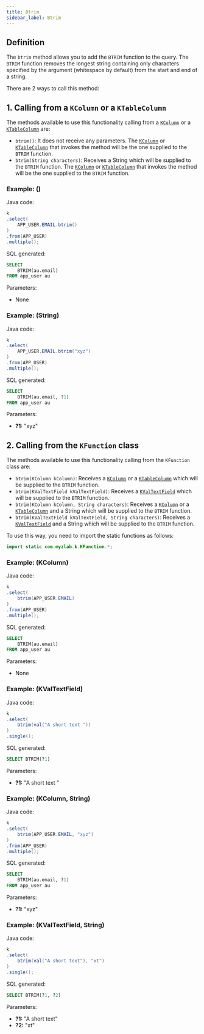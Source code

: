 ```yaml
---
title: Btrim
sidebar_label: Btrim
---
```


## Definition

The `btrim` method allows you to add the `BTRIM` function to the query. The `BTRIM` function removes the longest string containing only characters specified by the argument (whitespace by default) from the start and end of a string.

There are 2 ways to call this method:

## 1. Calling from a `KColumn` or a `KTableColumn`

The methods available to use this functionality calling from a [`KColumn`](/docs/misc/select-list-values#2-kcolumn) or a [`KTableColumn`](/docs/misc/select-list-values#1-ktablecolumn) are:

- `btrim()`: It does not receive any parameters. The [`KColumn`](/docs/misc/select-list-values#2-kcolumn) or [`KTableColumn`](/docs/misc/select-list-values#1-ktablecolumn) that invokes the method will be the one supplied to the `BTRIM` function.
- `btrim(String characters)`: Receives a String which will be supplied to the `BTRIM` function. The [`KColumn`](/docs/misc/select-list-values#2-kcolumn) or [`KTableColumn`](/docs/misc/select-list-values#1-ktablecolumn) that invokes the method will be the one supplied to the `BTRIM` function.

### Example: ()

Java code:

```java
k
.select(
    APP_USER.EMAIL.btrim()
)
.from(APP_USER)
.multiple();
```

SQL generated:

```sql
SELECT
    BTRIM(au.email)
FROM app_user au
```

Parameters:

- None

### Example: (String)

Java code:

```java
k
.select(
    APP_USER.EMAIL.btrim("xyz")
)
.from(APP_USER)
.multiple();
```

SQL generated:

```sql
SELECT
    BTRIM(au.email, ?1)
FROM app_user au
```

Parameters:

- **?1:** "xyz"

## 2. Calling from the `KFunction` class

The methods available to use this functionality calling from the `KFunction` class are:

- `btrim(KColumn kColumn)`: Receives a [`KColumn`](/docs/misc/select-list-values#2-kcolumn) or a [`KTableColumn`](/docs/misc/select-list-values#1-ktablecolumn) which will be supplied to the `BTRIM` function.
- `btrim(KValTextField kValTextField)`: Receives a [`KValTextField`](/docs/misc/select-list-values#3-values) which will be supplied to the `BTRIM` function.
- `btrim(KColumn kColumn, String characters)`: Receives a [`KColumn`](/docs/misc/select-list-values#2-kcolumn) or a [`KTableColumn`](/docs/misc/select-list-values#1-ktablecolumn) and a String which will be supplied to the `BTRIM` function.
- `btrim(KValTextField kValTextField, String characters)`: Receives a [`KValTextField`](/docs/misc/select-list-values#3-values) and a String which will be supplied to the `BTRIM` function.

To use this way, you need to import the static functions as follows:

```java
import static com.myzlab.k.KFunction.*;
```

### Example: (KColumn)

Java code:

```java
k
.select(
    btrim(APP_USER.EMAIL)
)
.from(APP_USER)
.multiple();
```

SQL generated:

```sql
SELECT
    BTRIM(au.email)
FROM app_user au
```

Parameters:

- None

### Example: (KValTextField)

Java code:

```java
k
.select(
    btrim(val("A short text "))
)
.single();
```

SQL generated:

```sql
SELECT BTRIM(?1)
```

Parameters:

- **?1:** "A short text "

### Example: (KColumn, String)

Java code:

```java
k
.select(
    btrim(APP_USER.EMAIL, "xyz")
)
.from(APP_USER)
.multiple();
```

SQL generated:

```sql
SELECT
    BTRIM(au.email, ?1)
FROM app_user au
```

Parameters:

- **?1:** "xyz"

### Example: (KValTextField, String)

Java code:

```java
k
.select(
    btrim(val("A short text"), "xt")
)
.single();
```

SQL generated:

```sql
SELECT BTRIM(?1, ?2)
```

Parameters:

- **?1:** "A short text"
- **?2:** "xt"